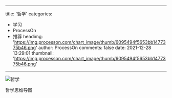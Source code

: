 
---
title: '哲学'
categories: 
 - 学习
 - ProcessOn
 - 推荐
headimg: 'https://img.processon.com/chart_image/thumb/6095494f5653bb1477375b46.png'
author: ProcessOn
comments: false
date: 2021-12-28 13:29:01
thumbnail: 'https://img.processon.com/chart_image/thumb/6095494f5653bb1477375b46.png'
---

<div>   
<img class="thumb" alt="哲学" src="https://img.processon.com/chart_image/thumb/6095494f5653bb1477375b46.png" referrerpolicy="no-referrer">
<p>哲学思维导图</p>  
</div>
            